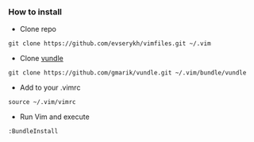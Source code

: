### How to install ###

* Clone repo 

```
git clone https://github.com/evserykh/vimfiles.git ~/.vim
```

* Clone [vundle](https://github.com/gmarik/vundle)

```
git clone https://github.com/gmarik/vundle.git ~/.vim/bundle/vundle
```

* Add to your .vimrc

```
source ~/.vim/vimrc
```

* Run Vim and execute

```
:BundleInstall
```
